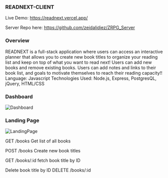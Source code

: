 ### READNEXT-CLIENT

Live Demo:
https://readnext.vercel.app/

Server Repo here: https://github.com/zeidalidiez/ZRPG_Server

### Overview
READNEXT is a full-stack application where users can  access an interactive planner that allows you to create new book titles to organize your reading list and keep on top of what you want to read next! Users can add new books and remove existing books. Users can add notes and links to their book list, and goals to motivate themselves to reach their reading capacity!!
Language: Javascript
Technologies Used: Node.js, Express, PostgresQL, jQuery, HTML/CSS

### Dashboard 
![Dashboard](https://i.imgur.com/9ueIszw.png)

### Landing Page 
![LandingPage](https://i.imgur.com/0dslach.png)


GET /books
Get list of all books

POST /books
Create new book titles


GET /books/:id 
fetch book title by ID


Delete book title by ID
DELETE /books/:id
